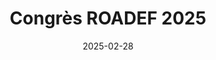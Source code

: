 ---
title: "Congrès ROADEF 2025"
collection: talks
type: "Talk"
permalink: /talks/2025-ROADEF
venue: "Congrès ROADEF 2025"
date: 2025-02-28
location: "Paris"
slidesurl: 'http://mathisazema.github.io/files/2025-ROADEF.pdf'
---